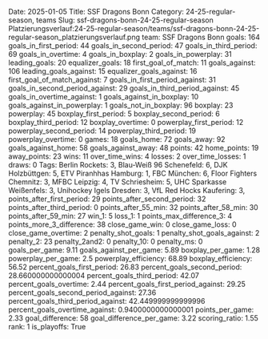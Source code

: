 Date: 2025-01-05
Title: SSF Dragons Bonn
Category: 24-25-regular-season, teams
Slug: ssf-dragons-bonn-24-25-regular-season
Platzierungsverlauf:24-25-regular-season/teams/ssf-dragons-bonn-24-25-regular-season_platzierungsverlauf.png
team: SSF Dragons Bonn
goals: 164
goals_in_first_period: 44
goals_in_second_period: 47
goals_in_third_period: 69
goals_in_overtime: 4
goals_in_boxplay: 2
goals_in_powerplay: 31
leading_goals: 20
equalizer_goals: 18
first_goal_of_match: 11
goals_against: 106
leading_goals_against: 15
equalizer_goals_against: 16
first_goal_of_match_against: 7
goals_in_first_period_against: 31
goals_in_second_period_against: 29
goals_in_third_period_against: 45
goals_in_overtime_against: 1
goals_against_in_boxplay: 10
goals_against_in_powerplay: 1
goals_not_in_boxplay: 96
boxplay: 23
powerplay: 45
boxplay_first_period: 5
boxplay_second_period: 6
boxplay_third_period: 12
boxplay_overtime: 0
powerplay_first_period: 12
powerplay_second_period: 14
powerplay_third_period: 19
powerplay_overtime: 0
games: 18
goals_home: 72
goals_away: 92
goals_against_home: 58
goals_against_away: 48
points: 42
home_points: 19
away_points: 23
wins: 11
over_time_wins: 4
losses: 2
over_time_losses: 1
draws: 0
Tags:  Berlin Rockets: 3,  Blau-Weiß 96 Schenefeld: 6,  DJK Holzbüttgen: 5,  ETV Piranhhas Hamburg: 1,  FBC München: 6,  Floor Fighters Chemnitz: 3,  MFBC Leipzig: 4,  TV Schriesheim: 5,  UHC Sparkasse Weißenfels: 3,  Unihockey Igels Dresden: 3,  VfL Red Hocks Kaufering: 3,
points_after_first_period: 29
points_after_second_period: 32
points_after_third_period: 0
points_after_55_min: 32
points_after_58_min: 30
points_after_59_min: 27
win_1: 5
loss_1: 1
points_max_difference_3: 4
points_more_3_difference: 38
close_game_win: 0
close_game_loss: 0
close_game_overtime: 2
penalty_shot_goals: 1
penalty_shot_goals_against: 2
penalty_2: 23
penalty_2and2: 0
penalty_10: 0
penalty_ms: 0
goals_per_game: 9.11
goals_against_per_game: 5.89
boxplay_per_game: 1.28
powerplay_per_game: 2.5
powerplay_efficiency: 68.89
boxplay_efficiency: 56.52
percent_goals_first_period: 26.83
percent_goals_second_period: 28.660000000000004
percent_goals_third_period: 42.07
percent_goals_overtime: 2.44
percent_goals_first_period_against: 29.25
percent_goals_second_period_against: 27.36
percent_goals_third_period_against: 42.449999999999996
percent_goals_overtime_against: 0.9400000000000001
points_per_game: 2.33
goal_difference: 58
goal_difference_per_game: 3.22
scoring_ratio: 1.55
rank: 1
is_playoffs: True

